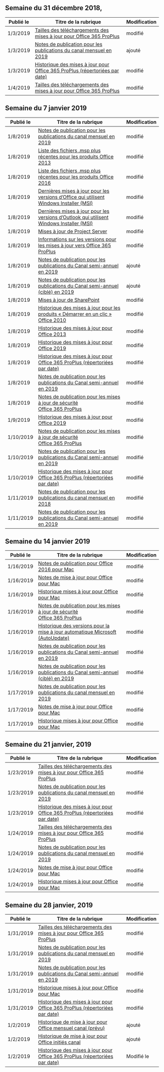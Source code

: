 <!-- This file is generated automatically each week. Changes made to this file will be overwritten.-->




## <a name="week-of-december-31-2018"></a>Semaine du 31 décembre 2018,


| Publié le |Titre de la rubrique | Modification |
|------|------------|--------|
| 1/3/2019 | [Tailles des téléchargements des mises à jour pour Office 365 ProPlus](/OfficeUpdates/download-sizes-office365-proplus-updates) | modifié |
| 1/3/2019 | [Notes de publication pour les publications du canal mensuel en 2019](/OfficeUpdates/monthly-channel-2019) | ajouté |
| 1/3/2019 | [Historique des mises à jour pour Office 365 ProPlus (répertoriées par date)](/OfficeUpdates/update-history-office365-proplus-by-date) | modifié |
| 1/4/2019 | [Tailles des téléchargements des mises à jour pour Office 365 ProPlus](/OfficeUpdates/download-sizes-office365-proplus-updates) | modifié |


## <a name="week-of-january-07-2019"></a>Semaine du 7 janvier 2019


| Publié le |Titre de la rubrique | Modification |
|------|------------|--------|
| 1/8/2019 | [Notes de publication pour les publications du canal mensuel en 2019](/OfficeUpdates/monthly-channel-2019) | modifié |
| 1/8/2019 | [Liste des fichiers .msp plus récentes pour les produits Office 2013](/OfficeUpdates/msp-files-office-2013) | modifié |
| 1/8/2019 | [Liste des fichiers .msp plus récentes pour les produits Office 2016](/OfficeUpdates/msp-files-office-2016) | modifié |
| 1/8/2019 | [Dernières mises à jour pour les versions d’Office qui utilisent Windows Installer (MSI)](/OfficeUpdates/office-updates-msi) | modifié |
| 1/8/2019 | [Dernières mises à jour pour les versions d’Outlook qui utilisent Windows Installer (MSI)](/OfficeUpdates/outlook-updates-msi) | modifié |
| 1/8/2019 | [Mises à jour de Project Server](/OfficeUpdates/project-server-updates) | modifié |
| 1/8/2019 | [Informations sur les versions pour les mises à jour vers Office 365 ProPlus](/OfficeUpdates/release-notes-office365-proplus) | modifié |
| 1/8/2019 | [Notes de publication pour les publications du Canal semi-annuel en 2019](/OfficeUpdates/semi-annual-channel-2019) | ajouté |
| 1/8/2019 | [Notes de publication pour les publications du Canal semi-annuel (ciblé) en 2019](/OfficeUpdates/semi-annual-channel-targeted-2019) | ajouté |
| 1/8/2019 | [Mises à jour de SharePoint](/OfficeUpdates/sharepoint-updates) | modifié |
| 1/8/2019 | [Historique des mises à jour pour les produits « Démarrer en un clic » Office 2010](/OfficeUpdates/update-history-office-2010-click-to-run) | modifié |
| 1/8/2019 | [Historique des mises à jour pour Office 2013](/OfficeUpdates/update-history-office-2013) | modifié |
| 1/8/2019 | [Historique des mises à jour pour Office 2019](/OfficeUpdates/update-history-office-2019) | modifié |
| 1/8/2019 | [Historique des mises à jour pour Office 365 ProPlus (répertoriées par date)](/OfficeUpdates/update-history-office365-proplus-by-date) | modifié |
| 1/8/2019 | [Notes de publication pour les publications du Canal semi-annuel en 2019](/OfficeUpdates/semi-annual-channel-2019) | modifié |
| 1/8/2019 | [Notes de publication pour les mises à jour de sécurité Office 365 ProPlus](/OfficeUpdates/office365-proplus-security-updates) | modifié |
| 1/9/2019 | [Historique des mises à jour pour Office 2019](/OfficeUpdates/update-history-office-2019) | modifié |
| 1/10/2019 | [Notes de publication pour les mises à jour de sécurité Office 365 ProPlus](/OfficeUpdates/office365-proplus-security-updates) | modifié |
| 1/10/2019 | [Notes de publication pour les publications du Canal semi-annuel en 2019](/OfficeUpdates/semi-annual-channel-2019) | modifié |
| 1/10/2019 | [Historique des mises à jour pour Office 365 ProPlus (répertoriées par date)](/OfficeUpdates/update-history-office365-proplus-by-date) | modifié |
| 1/11/2019 | [Notes de publication pour les publications du canal mensuel en 2018](/OfficeUpdates/monthly-channel-2018) | modifié |
| 1/11/2019 | [Notes de publication pour les publications du Canal semi-annuel en 2019](/OfficeUpdates/semi-annual-channel-2019) | modifié |


## <a name="week-of-january-14-2019"></a>Semaine du 14 janvier 2019


| Publié le |Titre de la rubrique | Modification |
|------|------------|--------|
| 1/16/2019 | [Notes de publication pour Office 2016 pour Mac](/OfficeUpdates/release-notes-office-2016-mac) | modifié |
| 1/16/2019 | [Notes de mise à jour pour Office pour Mac](/OfficeUpdates/release-notes-office-for-mac) | modifié |
| 1/16/2019 | [Historique mises à jour pour Office pour Mac](/OfficeUpdates/update-history-office-for-mac) | modifié |
| 1/16/2019 | [Notes de publication pour les mises à jour de sécurité Office 365 ProPlus](/OfficeUpdates/office365-proplus-security-updates) | modifié |
| 1/16/2019 | [Historique des versions pour la mise à jour automatique Microsoft (AutoUpdate)](/OfficeUpdates/release-history-microsoft-autoupdate) | modifié |
| 1/16/2019 | [Notes de publication pour les publications du Canal semi-annuel en 2019](/OfficeUpdates/semi-annual-channel-2019) | modifié |
| 1/16/2019 | [Notes de publication pour les publications du Canal semi-annuel (ciblé) en 2019](/OfficeUpdates/semi-annual-channel-targeted-2019) | modifié |
| 1/17/2019 | [Notes de publication pour les publications du canal mensuel en 2019](/OfficeUpdates/monthly-channel-2019) | modifié |
| 1/17/2019 | [Notes de mise à jour pour Office pour Mac](/OfficeUpdates/release-notes-office-for-mac) | modifié |
| 1/17/2019 | [Historique mises à jour pour Office pour Mac](/OfficeUpdates/update-history-office-for-mac) | modifié |


## <a name="week-of-january-21-2019"></a>Semaine du 21 janvier, 2019


| Publié le |Titre de la rubrique | Modification |
|------|------------|--------|
| 1/23/2019 | [Tailles des téléchargements des mises à jour pour Office 365 ProPlus](/OfficeUpdates/download-sizes-office365-proplus-updates) | modifié |
| 1/23/2019 | [Notes de publication pour les publications du canal mensuel en 2019](/OfficeUpdates/monthly-channel-2019) | modifié |
| 1/23/2019 | [Historique des mises à jour pour Office 365 ProPlus (répertoriées par date)](/OfficeUpdates/update-history-office365-proplus-by-date) | modifié |
| 1/24/2019 | [Tailles des téléchargements des mises à jour pour Office 365 ProPlus](/OfficeUpdates/download-sizes-office365-proplus-updates) | modifié |
| 1/24/2019 | [Notes de publication pour les publications du canal mensuel en 2019](/OfficeUpdates/monthly-channel-2019) | modifié |
| 1/24/2019 | [Notes de mise à jour pour Office pour Mac](/OfficeUpdates/release-notes-office-for-mac) | modifié |
| 1/24/2019 | [Historique mises à jour pour Office pour Mac](/OfficeUpdates/update-history-office-for-mac) | modifié |


## <a name="week-of-january-28-2019"></a>Semaine du 28 janvier, 2019


| Publié le |Titre de la rubrique | Modification |
|------|------------|--------|
| 1/31/2019 | [Tailles des téléchargements des mises à jour pour Office 365 ProPlus](/OfficeUpdates/download-sizes-office365-proplus-updates) | modifié |
| 1/31/2019 | [Notes de publication pour les publications du canal mensuel en 2019](/OfficeUpdates/monthly-channel-2019) | modifié |
| 1/31/2019 | [Notes de publication pour les publications du Canal semi-annuel en 2019](/OfficeUpdates/semi-annual-channel-2019) | modifié |
| 1/31/2019 | [Historique mises à jour pour Office pour Mac](/OfficeUpdates/update-history-office-for-mac) | modifié |
| 1/31/2019 | [Historique des mises à jour pour Office 365 ProPlus (répertoriées par date)](/OfficeUpdates/update-history-office365-proplus-by-date) | modifié |
| 1/2/2019 | [Historique de mise à jour pour Office mensuel canal (prévu)](/OfficeUpdates/update-history-monthly-channel-targeted) | ajouté |
| 1/2/2019 | [Historique de mise à jour pour Office initiés canal](/OfficeUpdates/update-history-office-insider) | ajouté |
| 1/2/2019 | [Historique des mises à jour pour Office 365 ProPlus (répertoriées par date)](/OfficeUpdates/update-history-office365-proplus-by-date) | Modifié le |
